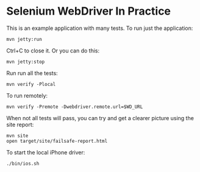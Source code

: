 Selenium WebDriver In Practice
===
This is an example application with many tests. To run just the application:

	mvn jetty:run
	
Ctrl+C to close it. Or you can do this:

	mvn jetty:stop

Run run all the tests:

	mvn verify -Plocal

To run remotely:

	mvn verify -Premote -Dwebdriver.remote.url=$WD_URL

When not all tests will pass, you can try and get a clearer picture using the site report:

	mvn site
	open target/site/failsafe-report.html
	
	
To start the local iPhone driver:

	./bin/ios.sh	
	